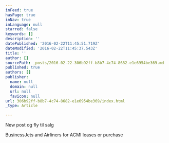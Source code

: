 ```yaml
---
inFeed: true
hasPage: true
inNav: true
inLanguage: null
starred: false
keywords: []
description: ''
datePublished: '2016-02-22T11:45:51.719Z'
dateModified: '2016-02-22T11:45:37.543Z'
title: ''
author: []
sourcePath: _posts/2016-02-22-306b92ff-b8b7-4c74-8682-e1e6954be369.md
published: true
authors: []
publisher:
  name: null
  domain: null
  url: null
  favicon: null
url: 306b92ff-b8b7-4c74-8682-e1e6954be369/index.html
_type: Article

---
```

New post og fly til salg

BusinessJets and Airliners for ACMI leases or purchase